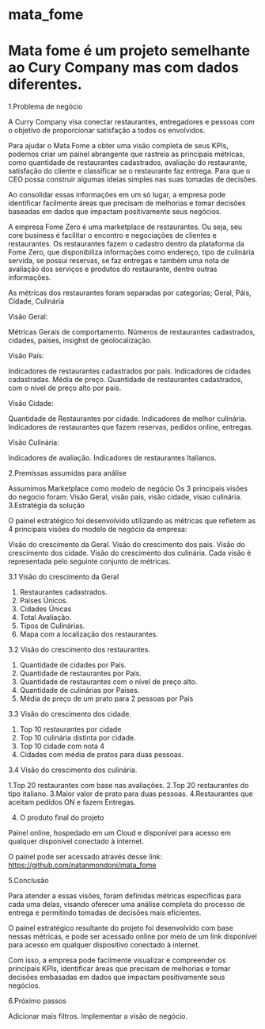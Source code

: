 # mata_fome
# Mata fome é um projeto semelhante ao Cury Company mas com dados diferentes.


1.Problema de negócio

A Curry Company visa conectar restaurantes, entregadores e pessoas com o objetivo de proporcionar satisfação a todos os envolvidos.

Para ajudar o Mata Fome a obter uma visão completa de seus KPIs, podemos criar um painel abrangente que rastreia as principais métricas, como quantidade de restaurantes cadastrados, avaliação do restaurante, satisfação do cliente e classificar se o restaurante faz entrega. Para que o CEO possa construir algumas ideias simples nas suas tomadas de decisões.

Ao consolidar essas informações em um só lugar, a empresa pode identificar facilmente áreas que precisam de melhorias e tomar decisões baseadas em dados que impactam positivamente seus negócios.

A empresa Fome Zero é uma marketplace de restaurantes. Ou seja, seu core
business é facilitar o encontro e negociações de clientes e restaurantes. Os
restaurantes fazem o cadastro dentro da plataforma da Fome Zero, que disponibiliza
informações como endereço, tipo de culinária servida, se possui reservas, se faz
entregas e também uma nota de avaliação dos serviços e produtos do restaurante,
dentre outras informações.

As métricas dos restaurantes foram separadas por categorias; Geral, Páis, Cidade, Culinária

Visão Geral:

Métricas Gerais de comportamento. Números de restaurantes cadastrados, cidades, países, insighst de geolocalização.

Visão País:

Indicadores de restaurantes cadastrados por país.
Indicadores de cidades cadastradas.
Média de preço.
Quantidade de restaurantes cadastrados, com o nível de preço alto por país.

Visão Cidade:

Quantidade de Restaurantes por cidade.
Indicadores de melhor culinária.
Indicadores de restaurantes que fazem reservas, pedidos online, entregas.

Visão Culinária:

Indicadores de avaliação.
Indicadores de restaurantes Italianos.

2.Premissas assumidas para análise

Assumimos Marketplace como modelo de negócio
Os 3 principais visões do negocio foram: Visão Geral, visão pais, visão cidade, visao culinária.
3.Estratégia da solução

O painel estratégico foi desenvolvido utilizando as métricas que refletem as 4 principais visões do modelo de negócio da empresa:

Visão do crescimento da Geral.
Visão do crescimento dos pais.
Visão do crescimento dos cidade.
Visão do crescimento dos culinária.
Cada visão é representada pelo seguinte conjunto de métricas.

3.1 Visão do crescimento da Geral

1. Restaurantes cadastrados.
2. Países Únicos.
3. Cidades Únicas
4. Total Avaliação.
5. Tipos de Culinárias.
6. Mapa com a localização dos restaurantes.

3.2 Visão do crescimento dos restaurantes.

1. Quantidade de cidades por País.
2. Quantidade de restaurantes por País.
3. Quantidade de restaurantes com o nível de preço alto.
4. Quantidade de culinárias por Países.
5. Média de preço de um prato para 2 pessoas por País

3.3 Visão do crescimento dos cidade.

1. Top 10 restaurantes por cidade
2. Top 10 culinária distinta por cidade.
3. Top 10 cidade com nota 4
4. Cidades com média de pratos para duas pessoas.

3.4 Visão do crescimento dos culinária.

1.Top 20 restaurantes com base nas avaliações.
2.Top 20 restaurantes do tipo italiano.
3.Maior valor de prato para duas pessoas.
4.Restaurantes que aceitam pedidos ON e fazem Entregas.



4. O produto final do projeto

Painel online, hospedado em um Cloud e disponível para acesso em qualquer disponível conectado à internet.

O painel pode ser acessado através desse link: https://github.com/natanmondoni/mata_fome

5.Conclusão

Para atender a essas visões, foram definidas métricas específicas para cada uma delas, visando oferecer uma análise completa do processo de entrega e permitindo tomadas de decisões mais eficientes.

O painel estratégico resultante do projeto foi desenvolvido com base nessas métricas, e pode ser acessado online por meio de um link disponível para acesso em qualquer dispositivo conectado à internet.

Com isso, a empresa pode facilmente visualizar e compreender os principais KPIs, identificar áreas que precisam de melhorias e tomar decisões embasadas em dados que impactam positivamente seus negócios.

6.Próximo passos

Adicionar mais filtros.
Implementar a visão de negócio.

